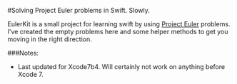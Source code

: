 #Solving Project Euler problems in Swift. Slowly.

EulerKit is a small project for learning swift by using [Project Euler](https://projecteuler.net) problems. I've created the empty problems here and some helper methods to get you moving in the right direction.

###Notes:

* Last updated for Xcode7b4. Will certainly not work on anything before Xcode 7.
